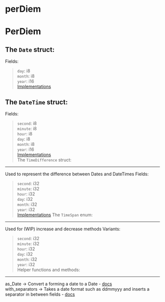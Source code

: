 # perDiem
PerDiem  
=======

The `Date` struct:  
----------------
Fields:  
> `day`: i8  
> `month`: i8  
> `year`: i16  
[Implementations](https://docs.rs/perDiem/0.1.4/perDiem/types/struct.Date.html#method.allShareEL)  

The `DateTime` struct:  
-------------------
Fields:  
>`second`: i8  
>`minute`: i8  
>`hour`: i8  
>`day`: i8  
>`month`: i8  
>`year`: i16  
[Implementations](https://docs.rs/perDiem/0.1.4/perDiem/types/struct.DateTime.html)  
The `TimeDifference` struct:  
----------------------------
Used to represent the difference between Dates and DateTimes
Fields:
>`second`: i32   
>`minute`: i32  
>`hour`: i32  
>`day`: i32  
>`month`: i32  
>`year`: i32  
[Implementations](https://docs.rs/perDiem/0.1.4/perDiem/types/struct.TimeDifference.html) 
The `TimeSpan` enum:  
--------------------
Used for (WIP) increase and decrease methods
Variants:
>`second`: i32   
>`minute`: i32  
>`hour`: i32  
>`day`: i32  
>`month`: i32  
>`year`: i32  
Helper functions and methods:  
-----------------------------
as_Date -> Convert a forming a date to a Date - [docs](https://docs.rs/perDiem/0.1.4/perDiem/types/trait.x.html)  
with_separators -> Takes a date format such as ddmmyyy and inserts a separator in between fields - [docs](https://docs.rs/perDiem/0.1.4perDiem/types/trait.y.html)  